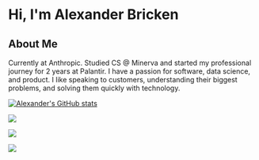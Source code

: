 <h1> Hi, I'm Alexander Bricken </h1>

<h2> About Me</h2>

Currently at Anthropic. Studied CS @ Minerva and started my professional journey for 2 years at Palantir. I have a passion for software, data science, and product. I like speaking to customers, understanding their biggest problems, and solving them quickly with technology.

[![Alexander's GitHub stats](https://github-readme-stats.vercel.app/api?username=briiick&hide=contribs)](https://github.com/briiick/)

<a href = 'https://twitter.com/abrickand'> <img align= 'center' src="https://img.shields.io/twitter/url?label=Twitter&style=social&url=https%3A%2F%2Ftwitter.com%2Fabrickand"/></a> 

<a href = 'https://www.linkedin.com/in/alexanderbricken/'> <img align= 'center' src="https://img.shields.io/badge/-Alexander Bricken-blue?style=flat-square&amp;logo=Linkedin&amp;logoColor=white"/></a> 

<a href = 'https://bricken.co/'> <img align= 'center' src="https://img.shields.io/badge/Personal-Website-red?style=flat-square&logo="/></a> 
